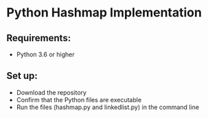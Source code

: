 # Python Hashmap Implementation

## Requirements:
- Python 3.6 or higher

## Set up:
- Download the repository
- Confirm that the Python files are executable
- Run the files (hashmap.py and linkedlist.py) in the command line
